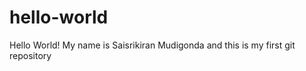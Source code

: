 hello-world
===========

Hello World! My name is Saisrikiran Mudigonda and this is my first git repository
